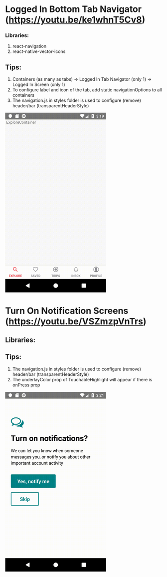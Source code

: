 # Logged In Bottom Tab Navigator (https://youtu.be/ke1whnT5Cv8)

### Libraries:
1. react-navigation
2. react-native-vector-icons

## Tips:
1. Containers (as many as tabs) -> Logged In Tab Navigator (only 1) -> Logged In Screen (only 1)
2. To configure label and icon of the tab, add static navigationOptions to all containers
3. The navigation.js in styles folder is used to configure (remove) header/bar (transparentHeaderStyle)

<img src="/images/001.gif" alt="001 Tab Navigator" title="001 Tab Navigator" width="324" height="576" />

# Turn On Notification Screens (https://youtu.be/VSZmzpVnTrs)

## Libraries:

## Tips:
1. The navigation.js in styles folder is used to configure (remove) header/bar (transparentHeaderStyle)
2. The underlayColor prop of TouchableHighlight will appear if there is onPress prop

<img src="/images/002.gif" alt="002 Turn On Notifications Screen" title="002 Turn On Notifications Screen" width="324" height="576" />
